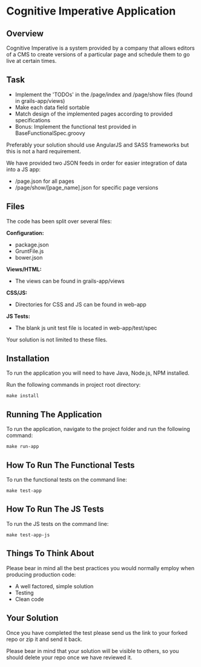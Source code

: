 # Cognitive Imperative Application

## Overview

Cognitive Imperative is a system provided by a company that allows editors of a CMS to create versions of a
particular page and schedule them to go live at certain times.


## Task

* Implement the 'TODOs' in the /page/index and /page/show files (found in grails-app/views)
* Make each data field sortable
* Match design of the implemented pages according to provided specifications
* Bonus: Implement the functional test provided in BaseFunctionalSpec.groovy

Preferably your solution should use AngularJS and SASS frameworks but this is not a hard requirement.

We have provided two JSON feeds in order for easier integration of data into a JS app:
* /page.json for all pages
* /page/show/[page_name].json for specific page versions

## Files

The code has been split over several files:

**Configuration:**

* package.json
* GruntFile.js
* bower.json

**Views/HTML:**
* The views can be found in grails-app/views

**CSS/JS:**
* Directories for CSS and JS can be found in web-app

**JS Tests:**
* The blank js unit test file is located in web-app/test/spec

Your solution is not limited to these files.


## Installation

To run the application you will need to have Java, Node.js, NPM installed.

Run the following commands in project root directory:

````
make install
````

## Running The Application

To run the application, navigate to the project folder and run the following command:
````
make run-app
````

## How To Run The Functional Tests

To run the functional tests on the command line:
````
make test-app
````

## How To Run The JS Tests

To run the JS tests on the command line:
````
make test-app-js
````

## Things To Think About

Please bear in mind all the best practices you would normally employ when producing production code:

* A well factored, simple solution
* Testing
* Clean code

## Your Solution

Once you have completed the test please send us the link to your forked repo or zip it and send it back.

Please bear in mind that your solution will be visible to others, so you should delete your repo once we have reviewed it.
